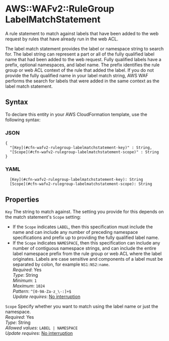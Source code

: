 # AWS::WAFv2::RuleGroup LabelMatchStatement<a name="aws-properties-wafv2-rulegroup-labelmatchstatement"></a>

A rule statement to match against labels that have been added to the web request by rules that have already run in the web ACL\.

The label match statement provides the label or namespace string to search for\. The label string can represent a part or all of the fully qualified label name that had been added to the web request\. Fully qualified labels have a prefix, optional namespaces, and label name\. The prefix identifies the rule group or web ACL context of the rule that added the label\. If you do not provide the fully qualified name in your label match string, AWS WAF performs the search for labels that were added in the same context as the label match statement\.

## Syntax<a name="aws-properties-wafv2-rulegroup-labelmatchstatement-syntax"></a>

To declare this entity in your AWS CloudFormation template, use the following syntax:

### JSON<a name="aws-properties-wafv2-rulegroup-labelmatchstatement-syntax.json"></a>

```
{
  "[Key](#cfn-wafv2-rulegroup-labelmatchstatement-key)" : String,
  "[Scope](#cfn-wafv2-rulegroup-labelmatchstatement-scope)" : String
}
```

### YAML<a name="aws-properties-wafv2-rulegroup-labelmatchstatement-syntax.yaml"></a>

```
  [Key](#cfn-wafv2-rulegroup-labelmatchstatement-key): String
  [Scope](#cfn-wafv2-rulegroup-labelmatchstatement-scope): String
```

## Properties<a name="aws-properties-wafv2-rulegroup-labelmatchstatement-properties"></a>

`Key` <a name="cfn-wafv2-rulegroup-labelmatchstatement-key"></a>
The string to match against\. The setting you provide for this depends on the match statement's `Scope` setting:

- If the `Scope` indicates `LABEL`, then this specification must include the name and can include any number of preceding namespace specifications and prefix up to providing the fully qualified label name\.
- If the `Scope` indicates `NAMESPACE`, then this specification can include any number of contiguous namespace strings, and can include the entire label namespace prefix from the rule group or web ACL where the label originates\.
  Labels are case sensitive and components of a label must be separated by colon, for example `NS1:NS2:name`\.  
  _Required_: Yes  
  _Type_: String  
  _Minimum_: `1`  
  _Maximum_: `1024`  
  _Pattern_: `^[0-9A-Za-z_\-:]+$`  
  _Update requires_: [No interruption](https://docs.aws.amazon.com/AWSCloudFormation/latest/UserGuide/using-cfn-updating-stacks-update-behaviors.html#update-no-interrupt)

`Scope` <a name="cfn-wafv2-rulegroup-labelmatchstatement-scope"></a>
Specify whether you want to match using the label name or just the namespace\.  
_Required_: Yes  
_Type_: String  
_Allowed values_: `LABEL | NAMESPACE`  
_Update requires_: [No interruption](https://docs.aws.amazon.com/AWSCloudFormation/latest/UserGuide/using-cfn-updating-stacks-update-behaviors.html#update-no-interrupt)
